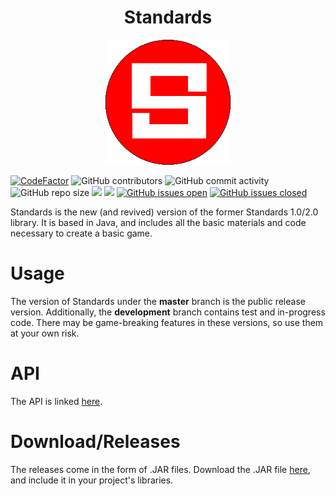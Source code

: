 <h1 align="center">Standards</h1>

<p align="center">
  <img width="200" height="200" src="FC1DF5CE-9F77-40B6-A3D0-770565BFD11F.png">
</p>

[![CodeFactor](https://www.codefactor.io/repository/github/joshuacrotts/Standards/badge)](https://www.codefactor.io/repository/github/joshuacrotts/Standards) ![GitHub contributors](https://img.shields.io/github/contributors/JoshuaCrotts/Standards) ![GitHub commit activity](https://img.shields.io/github/commit-activity/m/JoshuaCrotts/Standards) ![GitHub repo size](https://img.shields.io/github/repo-size/JoshuaCrotts/Standards)  ![](https://tokei.rs/b1/github/JoshuaCrotts/Standards) ![](https://tokei.rs/b1/github/JoshuaCrotts/Standards?category=files) [![GitHub issues open](https://img.shields.io/github/issues/JoshuaCrotts/Standards)]() 
[![GitHub issues closed](https://img.shields.io/github/issues-closed-raw/JoshuaCrotts/Standards)]()

Standards is the new (and revived) version of the former Standards 1.0/2.0 library. It is based in Java, and includes all the basic materials and code necessary to create a basic game.

# Usage
The version of Standards under the **master** branch is the public release version. Additionally, the **development** branch contains test and in-progress code. There may be game-breaking features in these versions, so use them at your own risk.

# API
The API is linked [here](https://joshuacrotts.us/Standards).

# Download/Releases
The releases come in the form of .JAR files. Download the .JAR file [here](https://github.com/JoshuaCrotts/Standards/tree/development/dist/Standards.jar), and include it in your project's libraries.


